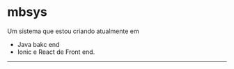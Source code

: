 # mbsys

Um sistema que estou criando atualmente em
 - Java bakc end 
 - Ionic e React de Front end.
---------------------------------------------------------
